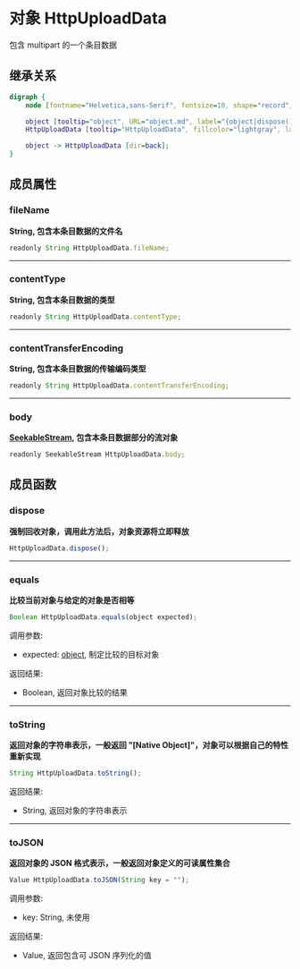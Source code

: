 # 对象 HttpUploadData
包含 multipart 的一个条目数据

## 继承关系
```dot
digraph {
    node [fontname="Helvetica,sans-Serif", fontsize=10, shape="record", style="filled", fillcolor="white"];

    object [tooltip="object", URL="object.md", label="{object|dispose()\lequals()\ltoString()\ltoJSON()\l}"];
    HttpUploadData [tooltip="HttpUploadData", fillcolor="lightgray", label="{HttpUploadData|fileName\lcontentType\lcontentTransferEncoding\lbody\l}"];

    object -> HttpUploadData [dir=back];
}
```

## 成员属性
        
### fileName
**String, 包含本条目数据的文件名**

```JavaScript
readonly String HttpUploadData.fileName;
```

--------------------------
### contentType
**String, 包含本条目数据的类型**

```JavaScript
readonly String HttpUploadData.contentType;
```

--------------------------
### contentTransferEncoding
**String, 包含本条目数据的传输编码类型**

```JavaScript
readonly String HttpUploadData.contentTransferEncoding;
```

--------------------------
### body
**[SeekableStream](SeekableStream.md), 包含本条目数据部分的流对象**

```JavaScript
readonly SeekableStream HttpUploadData.body;
```

## 成员函数
        
### dispose
**强制回收对象，调用此方法后，对象资源将立即释放**

```JavaScript
HttpUploadData.dispose();
```

--------------------------
### equals
**比较当前对象与给定的对象是否相等**

```JavaScript
Boolean HttpUploadData.equals(object expected);
```

调用参数:
* expected: [object](object.md), 制定比较的目标对象

返回结果:
* Boolean, 返回对象比较的结果

--------------------------
### toString
**返回对象的字符串表示，一般返回 "[Native Object]"，对象可以根据自己的特性重新实现**

```JavaScript
String HttpUploadData.toString();
```

返回结果:
* String, 返回对象的字符串表示

--------------------------
### toJSON
**返回对象的 JSON 格式表示，一般返回对象定义的可读属性集合**

```JavaScript
Value HttpUploadData.toJSON(String key = "");
```

调用参数:
* key: String, 未使用

返回结果:
* Value, 返回包含可 JSON 序列化的值

